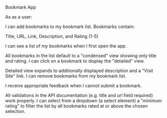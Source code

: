 Bookmark App

As as a user:

I can add bookmarks to my bookmark list. Bookmarks contain:

Title, URL, Link, Description, and Rating (1-5)

I can see a list of my bookmarks when I first open the app.

All bookmarks in the list default to a "condensed" view showing only title and rating.
I can click on a bookmark to display the "detailed" view.

Detailed view expands to additionally displayed description and a "Visit Site" link.
I can remove bookmarks from my bookmark list.

I receive appropriate feedback when I cannot submit a bookmark.

All validations in the API documentation (e.g. title and url field required) work properly.
I can select from a dropdown (a select element) a "minimum rating" to filter the list by all bookmarks rated at or above the chosen selection.


